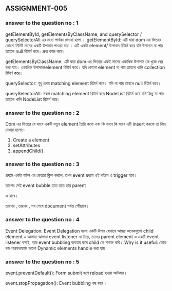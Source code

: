## ASSIGNMENT-005

### answer to the question no : 1

 getElementById, getElementsByClassName, and querySelector / querySelectorAll এর মধ্যে পার্থক্য দেওয়া হলো ।
  getElementById:
  এটি দ্বারা dom এর ভিতরর কোনো নিদিষ্ট নামের একটি উপাদান পাওয়া যায় । 
  এটি একটা element/ উপাদান রিটার্ন করে 
 যদি উপাদান না পায় তাহলে  null রিটার্ন করে।
 দ্রুত কাজ করে।

 getElementsByClassName:
 এটি দ্বারা dom এর ভিতরর একই নামের একাধিক উপাদান কে খুজে বের করা যায়। 
 একাধিক উপাদান/element রিটার্ন করে।
যদি কোনো element না পায় তাহলে খালি collection রিটার্ন করে।

querySelector:
শুধু প্রথম matching element রিটার্ন করে।
যদি না পায় তাহলে null রিটার্ন করে।

querySelectorAll:
সকল matching element রিটার্ন করে
NodeList রিটার্ন করে
যদি কিছু না পায় তাহলে খালি NodeList রিটার্ন করে।


### answer to the question no : 2
Dom এর ‍ভিতরে যে ভাবে একটি নতুন element তৈরি কবো এবং কি ভাবে কি ভাবে এটি insert করবো তা নিচে দেওয়া হলো:- 
1. Create a element
2. setAttributes 
3. appendChild()


### answer to the question no : 3

প্রথমে একটা বাটন এর ভেতরে ক্লিক করলে, তখন event প্রথমে ওই বাটনে  এ trigger হবে।

তারপর সেই event bubble হতে হতে তার parent <div> এ যাবে।

তারপর <body>, তারপর <html>,  সব শেষে document পর্যন্ত পৌঁছাবে।


### answer to the question no : 4
Event Delegation: 
Event Delegation হলো একটি উপায় যেখানে আমরা অনেকগুলো child element এ আলাদা আলাদা event listener না দিয়ে, তাদের parent element এ একটি event listener বসাই, আর event bubbling ব্যবহার করে child কে শনাক্ত করি।
Why is it useful:
কোড কম 
পারফরম্যান্স ভালো 
Dynamic elements handle করা যায় 


### answer to the question no : 5

event.preventDefault():
Form submit হলে reload হওয়া আটকায়।

event.stopPropagation():
Event bubbling বন্ধ করে ।




 







